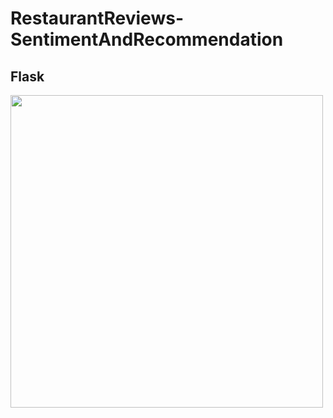# RestaurantReviews-SentimentAndRecommendation

## Flask

<img src="https://github.com/aybukemeydan/RestaurantReviews-SentimentAndRecommendation/blob/main/recc-flaskapp/flask.gif" width="500px">

